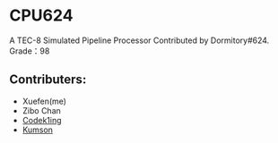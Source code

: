 # CPU624
A TEC-8 Simulated Pipeline Processor Contributed by Dormitory#624.  
Grade：98
## Contributers:
 - Xuefen(me)
 - Zibo Chan
 - [Codek1ing](https://github.com/CODEK1ING "CODEK1ING")
 - [Kumson](https://github.com/Kumson "Kumson")
